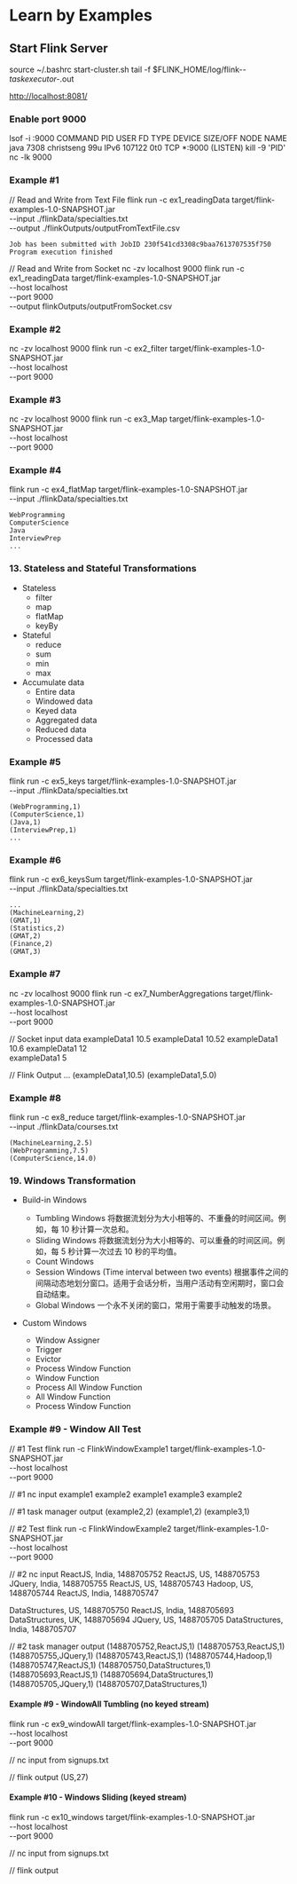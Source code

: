 # Learn by Examples

## Start Flink Server

source ~/.bashrc
start-cluster.sh
tail -f $FLINK_HOME/log/flink-*-taskexecutor-*.out

<http://localhost:8081/>

### Enable port 9000

lsof -i :9000
    COMMAND  PID       USER   FD   TYPE DEVICE SIZE/OFF NODE NAME
    java    7308 christseng   99u  IPv6 107122      0t0  TCP *:9000 (LISTEN)
kill -9 'PID'
nc -lk 9000

### Example #1

// Read and Write from Text File
flink run -c ex1_readingData target/flink-examples-1.0-SNAPSHOT.jar \
    --input ./flinkData/specialties.txt \
    --output ./flinkOutputs/outputFromTextFile.csv

    Job has been submitted with JobID 230f541cd3308c9baa7613707535f750
    Program execution finished

// Read and Write from Socket
nc -zv localhost 9000
flink run -c ex1_readingData target/flink-examples-1.0-SNAPSHOT.jar \
    --host localhost \
    --port 9000 \
    --output flinkOutputs/outputFromSocket.csv

### Example #2

nc -zv localhost 9000
flink run -c ex2_filter target/flink-examples-1.0-SNAPSHOT.jar \
    --host localhost \
    --port 9000

### Example #3

nc -zv localhost 9000
flink run -c ex3_Map target/flink-examples-1.0-SNAPSHOT.jar \
    --host localhost \
    --port 9000

### Example #4

flink run -c ex4_flatMap target/flink-examples-1.0-SNAPSHOT.jar \
    --input ./flinkData/specialties.txt

    WebProgramming
    ComputerScience
    Java
    InterviewPrep
    ...

### 13. Stateless and Stateful Transformations

- Stateless
  - filter
  - map
  - flatMap
  - keyBy
- Stateful
  - reduce
  - sum
  - min
  - max
- Accumulate data
  - Entire data
  - Windowed data
  - Keyed data
  - Aggregated data
  - Reduced data
  - Processed data

### Example #5

flink run -c ex5_keys target/flink-examples-1.0-SNAPSHOT.jar \
    --input ./flinkData/specialties.txt

    (WebProgramming,1)
    (ComputerScience,1)
    (Java,1)
    (InterviewPrep,1)
    ...

### Example #6

flink run -c ex6_keysSum target/flink-examples-1.0-SNAPSHOT.jar \
    --input ./flinkData/specialties.txt

    ...
    (MachineLearning,2)
    (GMAT,1)
    (Statistics,2)
    (GMAT,2)
    (Finance,2)
    (GMAT,3)

### Example #7

nc -zv localhost 9000
flink run -c ex7_NumberAggregations target/flink-examples-1.0-SNAPSHOT.jar \
    --host localhost \
    --port 9000

// Socket input data
    exampleData1 10.5
    exampleData1 10.52
    exampleData1 10.6
    exampleData1 12  
    exampleData1 5

// Flink Output
    ...
    (exampleData1,10.5)
    (exampleData1,5.0)

### Example #8

flink run -c ex8_reduce target/flink-examples-1.0-SNAPSHOT.jar \
    --input ./flinkData/courses.txt

    (MachineLearning,2.5)
    (WebProgramming,7.5)
    (ComputerScience,14.0)

### 19. Windows Transformation

- Build-in Windows
  - Tumbling Windows
    将数据流划分为大小相等的、不重叠的时间区间。例如，每 10 秒计算一次总和。
  - Sliding Windows
    将数据流划分为大小相等的、可以重叠的时间区间。例如，每 5 秒计算一次过去 10 秒的平均值。
  - Count Windows
  - Session Windows (Time interval between two events)
    根据事件之间的间隔动态地划分窗口。适用于会话分析，当用户活动有空闲期时，窗口会自动结束。
  - Global Windows
    一个永不关闭的窗口，常用于需要手动触发的场景。

- Custom Windows
  - Window Assigner
  - Trigger
  - Evictor
  - Process Window Function
  - Window Function
  - Process All Window Function
  - All Window Function
  - Process Window Function

### Example #9 - Window All Test

// #1 Test
flink run -c FlinkWindowExample1 target/flink-examples-1.0-SNAPSHOT.jar \
    --host localhost \
    --port 9000

// #1 nc input
example1
example2
example1
example3
example2

// #1 task manager output
(example2,2)
(example1,2)
(example3,1)

// #2 Test
flink run -c FlinkWindowExample2 target/flink-examples-1.0-SNAPSHOT.jar \
    --host localhost \
    --port 9000

// #2 nc input
ReactJS, India, 1488705752
ReactJS, US, 1488705753
JQuery, India, 1488705755
ReactJS, US, 1488705743
Hadoop, US, 1488705744
ReactJS, India, 1488705747

DataStructures, US, 1488705750
ReactJS, India, 1488705693
DataStructures, UK, 1488705694
JQuery, US, 1488705705
DataStructures, India, 1488705707

// #2 task manager output
(1488705752,ReactJS,1)
(1488705753,ReactJS,1)
(1488705755,JQuery,1)
(1488705743,ReactJS,1)
(1488705744,Hadoop,1)
(1488705747,ReactJS,1)
(1488705750,DataStructures,1)
(1488705693,ReactJS,1)
(1488705694,DataStructures,1)
(1488705705,JQuery,1)
(1488705707,DataStructures,1)

#### Example #9 - WindowAll Tumbling (no keyed stream)

flink run -c ex9_windowAll target/flink-examples-1.0-SNAPSHOT.jar \
    --host localhost \
    --port 9000

// nc input from signups.txt

// flink output
(US,27)

#### Example #10 - Windows Sliding (keyed stream)

flink run -c ex10_windows target/flink-examples-1.0-SNAPSHOT.jar \
    --host localhost \
    --port 9000

// nc input from signups.txt

// flink output
